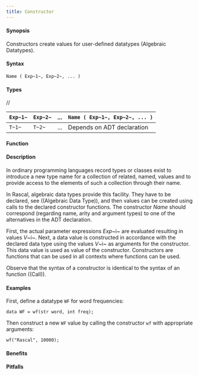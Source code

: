 ```yaml
---
title: Constructor
---
```


#### Synopsis

Constructors create values for user-defined datatypes (Algebraic Datatypes).

#### Syntax

`Name ( Exp~1~, Exp~2~, ... )`

#### Types

//

| `Exp~1~` | `Exp~2~` | ... |  `Name ( Exp~1~, Exp~2~, ... )`  |
| --- | --- | --- | --- |
| `T~1~`   | `T~2~`   | ... | Depends on ADT declaration           |


#### Function

#### Description

In ordinary programming languages record types or classes exist to introduce a new type name for a collection of related, 
named, values and to provide access to the elements of such a collection through their name. 

In Rascal, algebraic data types provide this facility. They have to be declared, see ((Algebraic Data Type)), and
then values can be created using calls to the declared constructor functions.
The constructor _Name_ should correspond (regarding name, arity and argument types) to one of the alternatives
in the ADT declaration.

First, the actual parameter expressions _Exp_~i~ are evaluated resulting in values _V_~i~.
Next, a data value is constructed in accordance with the declared data type
using the values _V_~i~ as arguments for the constructor. This data value is used as value of the constructor. 
Constructors are functions that can be used in all contexts where functions can be used.

Observe that the syntax of a constructor is identical to the syntax of an function ((Call)).

#### Examples

First, define a datatype `WF` for word frequencies:
```rascal-shell,continue
data WF = wf(str word, int freq);
```
Then construct a new `WF` value by calling the constructor `wf` with appropriate arguments:
```rascal-shell,continue
wf("Rascal", 10000);
```

#### Benefits

#### Pitfalls

